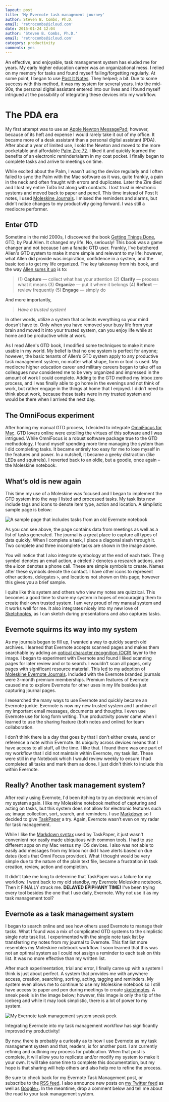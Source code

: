 ```yaml
---
layout: post
title: 'My Evernote task management journey'
author: Steven B. Combs, Ph.D.
email: 'retrocombs@icloud.com'
date: 2015-01-24 12:04
author: 'Steven B. Combs, Ph.D.'
email: 'retrocombs@icloud.com'
category: productivity
comments: yes
---
```


An effective, and enjoyable, task management system has eluded me for years. My early higher education career was an organizational mess. I relied on my memory for tasks and found myself failing/forgetting regularly. At some point, I began to use [Post It Notes](http://en.wikipedia.org/wiki/Post-it_note). They helped; a bit. Due to some success with this method, it was my system for several years. Into the mid-90s, the personal digital assistant entered into our lives and I found myself intrigued at the possibility of integrating these devices into my workflow.

# The PDA era
My first attempt was to use an [Apple Newton MessagePad](https://en.wikipedia.org/wiki/Newton_(platform)); however, because of its heft and expense I would rarely take it out of my office. It became more of a desk assistant than a personal digital assistant (PDA). After about a year of limited use, I sold the Newton and moved to the more pocketable and affordable [Palm Zire 72](http://en.wikipedia.org/wiki/Zire_72). I liked it and quickly learned the benefits of an electronic reminder/alarm in my coat pocket. I finally began to complete tasks and arrive to meetings on time.

While excited about the Palm, I wasn’t using the device regularly and I often failed to sync the Palm with the Mac software as it was, quite frankly, a pain in the neck and often fraught with errors and duplicates. Later the Zire died and I lost my entire ToDo list along with contacts. I lost trust in electronic systems and moved back to paper and pencil. This time instead of Post It notes, I used [Moleskine Journals](http://www.amazon.com/gp/product/8883701003/ref=as_li_ss_tl?ie=UTF8&camp=1789&creative=390957&creativeASIN=8883701003&linkCode=as2&tag=stevenccom-20). I missed the reminders and alarms, but didn’t notice changes to my productivity going forward. I was still a mediocre performer.

## Enter GTD
Sometime in the mid 2000s, I discovered the book [Getting Things Done](http://www.amazon.com/gp/product/0142000280/ref=as_li_ss_tl?ie=UTF8&camp=1789&creative=390957&creativeASIN=0142000280&linkCode=as2&tag=stevenccom-20), GTD, by Paul Allen. It changed my life. No, seriously! This book was a game changer and not because I am a fanatic GTD user. Frankly, I've butchered Allen's GTD system to make it more simple and relevant to my life; however, what Allen did provide was inspiration, confidence in a system, and the basic tools to get my life organized. The key takeaway from his book, and the way [Allen sums it up](http://gettingthingsdone.com/) is to:

> (1) **Capture** — collect what has your attention
> (2) **Clarify** — process what it means
> (3) **Organize** — put it where it belongs
> (4) **Reflect** — review frequently
> (5) **Engage** — simply do

And more importantly,

> *Have a trusted system!*

In other words, utilize a system that collects everything so your mind doesn't have to. Only when you have removed your busy life from your brain and moved it into your trusted system, can you enjoy life while at home and be productive while at work.

As I read Allen's GTD book, I modified some techniques to make it more usable in my world. My belief is that no one system is perfect for anyone; however, the basic tenants of Allen’s GTD system apply to any productive task management system, no matter what shape, form or tool is used. My mediocre higher education career and military careers began to take off as colleagues now considered me to be very organized and impressed in the amount of work I could complete. Adding to the GTD method my Inbox zero process, and I was finally able to go home in the evenings and not think of work, but rather engage in the things at home that I enjoyed. I didn’t need to think about work, because those tasks were in my trusted system and would be there when I arrived the next day.

## The OmniFocus experiment
After honing my manual GTD process, I decided to integrate [OmniFocus for Mac](https://itunes.apple.com/us/app/omnifocus-2/id867299399?mt=12&uo=4&at=10l9vL). GTD lovers online were extolling the virtues of this software and I was intrigued. While OmniFocus is a robust software package true to the GTD methodology, I found myself spending more time managing the system than I did completing tasks. It became entirely too easy for me to lose myself in the features and power. In a nutshell, it became a geeky distraction (like LEDs and squirrels). I reverted back to an oldie, but a goodie, once again – the Moleskine notebook.

## What’s old is new again
This time my use of a Moleskine was focused and I began to implement the GTD system into the way I listed and processed tasks. My task lists now include tags and icons to denote item type, action and location. A simplistic sample page is below:

![A sample page that includes tasks from an old Evernote notebook](https://lh6.googleusercontent.com/-m-yt1ec9tL4/VMPhyAGF4hI/AAAAAAABYTo/KpZJnPABjYQ/w612-h944-no/My_Task_List_from_Moleskine.png)

As you can see above, the page contains data from meetings as well as a list of tasks generated. The journal is a great place to capture all types of data quickly. When I complete a task, I place a diagonal slash through it. Two complete and three incomplete tasks are shown in the image above.

You will notice that I also integrate symbology at the end of each task. The `@` symbol denotes an email action, a circled `?` denotes a research actions, and the `☎` icon denotes a phone call. These are simple symbols to create. Names after these symbols denote the contact. I have other icons to represent other actions, delegates `>`, and locations not shown on this page; however this gives you a brief sample.

I quite like this system and others who view my notes are quizzical. This becomes a good time to share my system in hopes of encouraging them to create their own trusted system. I am very proud of my manual system and it works well for me. It also integrates nicely into my new love of [Sketchnotes](http://rohdesign.com/sketchnotes/), as I can sketch during presentations and also captures tasks.

## Evernote squirms its way into my system
As my journals began to fill up, I wanted a way to quickly search old archives. I learned that Evernote accepts scanned pages and makes them searchable by adding an [optical character recognition (OCR)](http://en.wikipedia.org/wiki/OCR) layer to the image. I began to experiment with Evernote and found I liked scanning pages for later review and or to search. I wouldn’t scan all pages, only pages with significant resource material. This led to my adoption of [Moleskine Evernote Journals](http://www.amazon.com/gp/product/886613760X/ref=as_li_ss_tl?ie=UTF8&camp=1789&creative=390957&creativeASIN=886613760X&linkCode=as2&tag=stevenccom-20). Included with the Evernote branded journals were 3-month premium memberships. Premium features of Evernote caused me to explore Evernote for other uses in my life besides just capturing journal pages.

I researched the many ways to use Evernote and quickly became an Evernote junkie. Evernote is now my new trusted system and I archive all my important email messages, documents and thoughts. I even use Evernote use for long form writing. True productivity power came when I learned to use the sharing feature (both notes and online) for team collaboration.

I don’t think there is a day that goes by that I don’t either create, send or reference a note within Evernote. Its ubiquity across devices means that I have access to all stuff, all the time. I like that. I found there was one part of my workflow that I did not maintain within Evernote, my task list. These were still in my Notebook which I would review weekly to ensure I had completed all tasks and mark them as done. I just didn't think to include this within Evernote.

## Really? Another task management system?
After really using Evernote, I'd been itching to try an electronic version of my system again. I like my Moleskine notebook method of capturing and acting on tasks, but this system does not allow for electronic features such as; image collection, sort, search, and reminders. I use [Markdown](http://daringfireball.net/projects/markdown/) so I decided to give [TaskPaper](https://itunes.apple.com/us/app/taskpaper/id424281111?mt=12&uo=4&at=10l9vL) a try. Again, Evernote wasn’t even on my radar for task management.

While I like the [Markdown syntax](http://daringfireball.net/projects/markdown/syntax) used by TaskPaper, it just wasn't convenient nor easily made ubiquitous with common tools. I had to use different apps on my Mac versus my iOS devices. I also was not able to easily add messages from my Inbox nor did I have alerts based on due dates (tools that Omni Focus provided). What I thought would be very simple due to the nature of the plain text file, became a frustration in task creation, review, action and completion.

It didn’t take me long to determine that TaskPaper was a failure for my workflow. I went back to my old standby, my Evernote Moleskine notebook. Then it FINALLY struck me. **DELAYED EPIPHANY TIME!** I've been trying every tool besides the one that I use daily, Evernote. Why not use it as my task management tool?

## Evernote as a task management system
I began to search online and see how others used Evernote to manage their tasks. What I found was a mix of complicated GTD systems to the simplistic single note task list. I experimented with the single note task list by transferring my notes from my journal to Evernote. This flat list more resembles my Moleskine notebook workflow. I soon learned that this was not an optimal system as I could not assign a reminder to each task on this list. It was no more effective than my written list.

After much experimentation, trial and error, I finally came up with a system I think is just about perfect. A system that provides me with anywhere access, creation, searching, sorting, acting, tagging and reminders. My system even allows me to continue to use my Moleskine notebook so I still have access to paper and pen during meetings to create [sketchnotes](/art.html). A sneak peek is in the image below; however, this image is only the tip of the iceberg and while it may look simplistic, there is a lot of power to my system.

![My Evernote task management system sneak peek](https://lh3.googleusercontent.com/-WuVJAi2fa3o/VMQAi2R3d3I/AAAAAAABYUE/k9h1fbwVTMM/w1152-h790-no/evernote%2Btask%2Bmanagement%2Bsneak%2Bpeek.png)

Integrating Evernote into my task management workflow has significantly improved my productivity!

By now, there is probably a curiosity as to how I use Evernote as my task management system and that, readers, is for another post. I am currently refining and outlining my process for publication. When that post is complete, it will allow you to replicate and/or modify my system to make it your own. It will take some time to complete this documentation, but my hope is that sharing will help others and also help me to refine the process.

Be sure to check back for my Evernote Task Management post, or subscribe to the [RSS feed](/atom.xml). I also announce new posts on [my Twitter feed](https://twitter.com/StevenCombs) as well as [Google+](https://plus.google.com/+StevenCombsPhD). In the meantime, drop a comment below and tell me about the road to your task management system.
